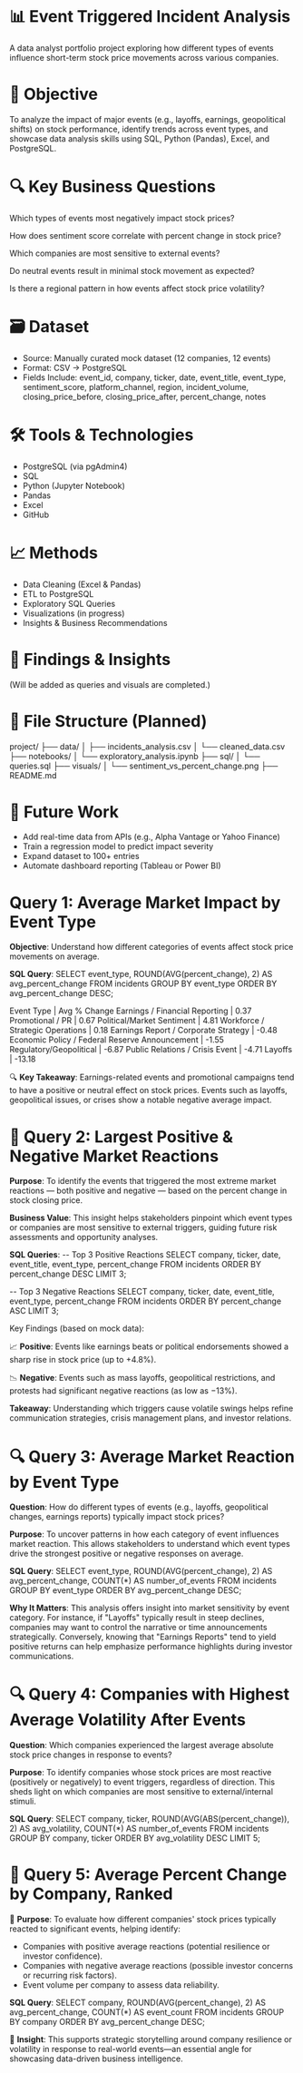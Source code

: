# 📊 Event Triggered Incident Analysis
A data analyst portfolio project exploring how different types of events influence short-term stock price movements across various companies.

# 🧠 Objective
To analyze the impact of major events (e.g., layoffs, earnings, geopolitical shifts) on stock performance, identify trends across event types, and showcase data analysis skills using SQL, Python (Pandas), Excel, and PostgreSQL.

# 🔍 Key Business Questions
Which types of events most negatively impact stock prices?

How does sentiment score correlate with percent change in stock price?

Which companies are most sensitive to external events?

Do neutral events result in minimal stock movement as expected?

Is there a regional pattern in how events affect stock price volatility?

# 🗃️ Dataset
- Source: Manually curated mock dataset (12 companies, 12 events)
- Format: CSV → PostgreSQL
- Fields Include:
event_id, company, ticker, date, event_title, event_type, sentiment_score, platform_channel, region, incident_volume, closing_price_before, closing_price_after, percent_change, notes

# 🛠️ Tools & Technologies
- PostgreSQL (via pgAdmin4)
- SQL
- Python (Jupyter Notebook)
- Pandas
- Excel
- GitHub

# 📈 Methods
- Data Cleaning (Excel & Pandas)
- ETL to PostgreSQL
- Exploratory SQL Queries
- Visualizations (in progress)
- Insights & Business Recommendations

# 📌 Findings & Insights
(Will be added as queries and visuals are completed.)

# 📁 File Structure (Planned)
project/
├── data/
│   ├── incidents_analysis.csv
│   └── cleaned_data.csv
├── notebooks/
│   └── exploratory_analysis.ipynb
├── sql/
│   └── queries.sql
├── visuals/
│   └── sentiment_vs_percent_change.png
├── README.md

# 🚀 Future Work
- Add real-time data from APIs (e.g., Alpha Vantage or Yahoo Finance)
- Train a regression model to predict impact severity
- Expand dataset to 100+ entries
- Automate dashboard reporting (Tableau or Power BI)

# Query 1: Average Market Impact by Event Type
**Objective**:
Understand how different categories of events affect stock price movements on average.

**SQL Query**:
SELECT 
    event_type, 
    ROUND(AVG(percent_change), 2) AS avg_percent_change
FROM 
    incidents
GROUP BY 
    event_type
ORDER BY 
    avg_percent_change DESC;

Event Type | Avg % Change
Earnings / Financial Reporting | 0.37
Promotional / PR | 0.67
Political/Market Sentiment | 4.81
Workforce / Strategic Operations | 0.18
Earnings Report / Corporate Strategy | -0.48
Economic Policy / Federal Reserve Announcement | -1.55
Regulatory/Geopolitical | -6.87
Public Relations / Crisis Event | -4.71
Layoffs | -13.18

🔍 **Key Takeaway**:
Earnings-related events and promotional campaigns tend to have a positive or neutral effect on stock prices.
Events such as layoffs, geopolitical issues, or crises show a notable negative average impact.

# 📌 Query 2: Largest Positive & Negative Market Reactions
**Purpose**:
To identify the events that triggered the most extreme market reactions — both positive and negative — based on the percent change in stock closing price.

**Business Value**:
This insight helps stakeholders pinpoint which event types or companies are most sensitive to external triggers, guiding future risk assessments and opportunity analyses.

**SQL Queries**:
-- Top 3 Positive Reactions
SELECT 
    company, 
    ticker,
    date,
    event_title, 
    event_type, 
    percent_change
FROM 
    incidents
ORDER BY 
    percent_change DESC
LIMIT 3;

-- Top 3 Negative Reactions
SELECT 
    company, 
    ticker,
    date,
    event_title, 
    event_type, 
    percent_change
FROM 
    incidents
ORDER BY 
    percent_change ASC
LIMIT 3;

Key Findings (based on mock data):

📈 **Positive**:
Events like earnings beats or political endorsements showed a sharp rise in stock price (up to +4.8%).

📉 **Negative**:
Events such as mass layoffs, geopolitical restrictions, and protests had significant negative reactions (as low as −13%).

**Takeaway**:
Understanding which triggers cause volatile swings helps refine communication strategies, crisis management plans, and investor relations.

# 🔍 Query 3: Average Market Reaction by Event Type
**Question**:
How do different types of events (e.g., layoffs, geopolitical changes, earnings reports) typically impact stock prices?

**Purpose**:
To uncover patterns in how each category of event influences market reaction. This allows stakeholders to understand which event types drive the strongest positive or negative responses on average.

**SQL Query**:
SELECT 
    event_type,
    ROUND(AVG(percent_change), 2) AS avg_percent_change,
    COUNT(*) AS number_of_events
FROM 
    incidents
GROUP BY 
    event_type
ORDER BY 
    avg_percent_change DESC;

**Why It Matters**:
This analysis offers insight into market sensitivity by event category. For instance, if "Layoffs" typically result in steep declines, companies may want to control the narrative or time announcements strategically. Conversely, knowing that "Earnings Reports" tend to yield positive returns can help emphasize performance highlights during investor communications.

# 🔍 Query 4: Companies with Highest Average Volatility After Events
**Question**:
Which companies experienced the largest average absolute stock price changes in response to events?

**Purpose**:
To identify companies whose stock prices are most reactive (positively or negatively) to event triggers, regardless of direction. This sheds light on which companies are most sensitive to external/internal stimuli.

**SQL Query**:
SELECT 
    company,
    ticker,
    ROUND(AVG(ABS(percent_change)), 2) AS avg_volatility,
    COUNT(*) AS number_of_events
FROM 
    incidents
GROUP BY 
    company, ticker
ORDER BY 
    avg_volatility DESC
LIMIT 5;

# 🔎 Query 5: Average Percent Change by Company, Ranked
🎯 **Purpose**:
To evaluate how different companies' stock prices typically reacted to significant events, helping identify:
- Companies with positive average reactions (potential resilience or investor confidence).
- Companies with negative average reactions (possible investor concerns or recurring risk factors).
- Event volume per company to assess data reliability.

**SQL Query**:
SELECT 
    company,
    ROUND(AVG(percent_change), 2) AS avg_percent_change,
    COUNT(*) AS event_count
FROM 
    incidents
GROUP BY 
    company
ORDER BY 
    avg_percent_change DESC;


📌 **Insight**:
This supports strategic storytelling around company resilience or volatility in response to real-world events—an essential angle for showcasing data-driven business intelligence.
